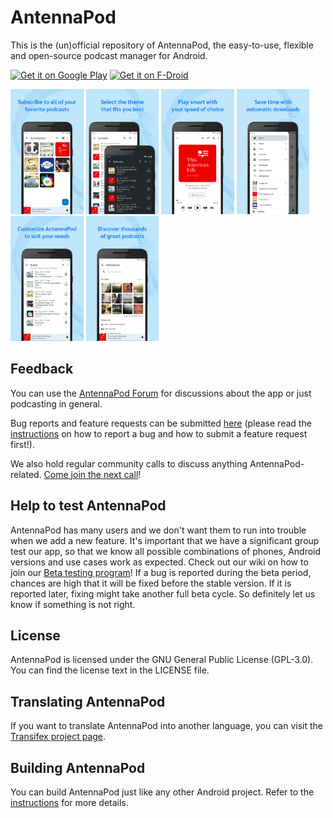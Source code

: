 # AntennaPod

This is the (un)official repository of AntennaPod, the easy-to-use, flexible and open-source podcast manager for Android.

[<img src="https://play.google.com/intl/en_us/badges/images/generic/en_badge_web_generic.png"
      alt="Get it on Google Play"
      height="70">](https://play.google.com/store/apps/details?id=de.danoeh.antennapod)
[<img src="https://fdroid.gitlab.io/artwork/badge/get-it-on.png"
      alt="Get it on F-Droid"
      height="70">](https://f-droid.org/app/de.danoeh.antennapod)

<img src="https://raw.githubusercontent.com/AntennaPod/StoreMetadata/main/listings/en-US/graphics/phone-screenshots/00.png" alt="Screenshot 0" height="200"> <img src="https://raw.githubusercontent.com/AntennaPod/StoreMetadata/main/listings/en-US/graphics/phone-screenshots/01.png" alt="Screenshot 1" height="200"> <img src="https://raw.githubusercontent.com/AntennaPod/StoreMetadata/main/listings/en-US/graphics/phone-screenshots/02.png" alt="Screenshot 2" height="200"> <img src="https://raw.githubusercontent.com/AntennaPod/StoreMetadata/main/listings/en-US/graphics/phone-screenshots/03.png" alt="Screenshot 3" height="200"> <img src="https://raw.githubusercontent.com/AntennaPod/StoreMetadata/main/listings/en-US/graphics/phone-screenshots/04.png" alt="Screenshot 4" height="200"> <img src="https://raw.githubusercontent.com/AntennaPod/StoreMetadata/main/listings/en-US/graphics/phone-screenshots/05.png" alt="Screenshot 5" height="200">


## Feedback
You can use the [AntennaPod Forum](https://forum.antennapod.org/) for discussions about the app or just podcasting in general.

Bug reports and feature requests can be submitted [here](https://github.com/AntennaPod/AntennaPod/issues) (please read the [instructions](https://github.com/AntennaPod/AntennaPod/blob/develop/CONTRIBUTING.md) on how to report a bug and how to submit a feature request first!).

We also hold regular community calls to discuss anything AntennaPod-related. [Come join the next call](https://forum.antennapod.org/t/monthly-community-call/1869)!

## Help to test AntennaPod
AntennaPod has many users and we don't want them to run into trouble when we add a new feature. It's important that we have a significant group test our app, so that we know all possible combinations of phones, Android versions and use cases work as expected. Check out our wiki on how to join our [Beta testing program](https://antennapod.org/documentation/general/beta)! If a bug is reported during the beta period, chances are high that it will be fixed before the stable version. If it is reported later, fixing might take another full beta cycle. So definitely let us know if something is not right.

## License

AntennaPod is licensed under the GNU General Public License (GPL-3.0). You can find the license text in the LICENSE file.

## Translating AntennaPod

If you want to translate AntennaPod into another language, you can visit the [Transifex project page](https://www.transifex.com/antennapod/antennapod/).


## Building AntennaPod

You can build AntennaPod just like any other Android project. Refer to the [instructions](https://github.com/AntennaPod/AntennaPod/blob/develop/CONTRIBUTING.md) for more details.

